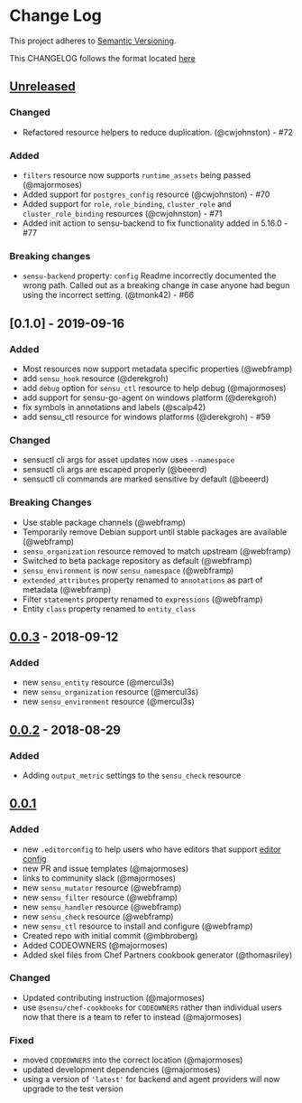 # Change Log

This project adheres to [Semantic Versioning](http://semver.org/).

This CHANGELOG follows the format located [here](https://github.com/sensu-plugins/community/blob/master/HOW_WE_CHANGELOG.md)

## [Unreleased]

### Changed

- Refactored resource helpers to reduce duplication. (@cwjohnston) - #72

### Added

- `filters` resource now supports `runtime_assets` being passed (@majormoses)
- Added support for `postgres_config` resource (@cwjohnston) - #70
- Added support for `role`, `role_binding`, `cluster_role` and `cluster_role_binding` resources (@cwjohnston) - #71
- Added init action to sensu-backend to fix functionality added in 5.16.0 - #77

### Breaking changes

- `sensu-backend` property: `config` Readme incorrectly documented the wrong
  path. Called out as a breaking change in case anyone had begun using the
  incorrect setting. (@tmonk42) - #66

## [0.1.0] - 2019-09-16

### Added

- Most resources now support metadata specific properties (@webframp)
- add `sensu_hook` resource (@derekgroh)
- add `debug` option for `sensu_ctl` resource to help debug (@majormoses)
- add support for sensu-go-agent on windows platform (@derekgroh)
- fix symbols in annotations and labels (@scalp42)
- add sensu_ctl resource for windows platforms (@derekgroh) - #59

### Changed

- sensuctl cli args for asset updates now uses `--namespace`
- sensuctl cli args are escaped properly (@beeerd)
- sensuctl cli commands are marked sensitive by default (@beeerd)

### Breaking Changes

- Use stable package channels (@webframp)
- Temporarily remove Debian support until stable packages are available (@webframp)
- `sensu_organization` resource removed to match upstream (@webframp)
- Switched to beta package repository as default (@webframp)
- `sensu_environment` is now `sensu_namespace` (@webframp)
- `extended_attributes` property renamed to `annotations` as part of metadata (@webframp)
- Filter `statements` property renamed to `expressions` (@webframp)
- Entity `class` property renamed to `entity_class`

## [0.0.3] - 2018-09-12

### Added

- new `sensu_entity` resource (@mercul3s)
- new `sensu_organization` resource (@mercul3s)
- new `sensu_environment` resource (@mercul3s)

## [0.0.2] - 2018-08-29

### Added

- Adding `output_metric` settings to the `sensu_check` resource

## [0.0.1]

### Added

- new `.editorconfig` to help users who have editors that support [editor config](https://editorconfig.org/)
- new PR and issue templates (@majormoses)
- links to community slack (@majormoses)
- new `sensu_mutator` resource (@webframp)
- new `sensu_filter` resource (@webframp)
- new `sensu_handler` resource (@webframp)
- new `sensu_check` resource (@webframp)
- new `sensu_ctl` resource to install and configure (@webframp)
- Created repo with initial commit (@mbbroberg)
- Added CODEOWNERS (@majormoses)
- Added skel files from Chef Partners cookbook generator (@thomasriley)

### Changed

- Updated contributing instruction (@majormoses)
- use `@sensu/chef-cookbooks` for `CODEOWNERS` rather than individual users now that there is a team to refer to instead (@majormoses)

### Fixed

- moved `CODEOWNERS` into the correct location (@majormoses)
- updated development dependencies (@majormoses)
- using a version of `'latest'` for backend and agent providers will now upgrade to the test version

<!-- prettier-ignore -->
[Unreleased]: https://github.com/sensu/sensu-go-chef/compare/0.1.0...HEAD
[0.0.3]: https://github.com/sensu/sensu-go-chef/compare/0.0.3...0.1.0
[0.0.3]: https://github.com/sensu/sensu-go-chef/compare/0.0.2...0.0.3
[0.0.2]: https://github.com/sensu/sensu-go-chef/compare/0.0.1...0.0.2
[0.0.1]: https://github.com/sensu/sensu-go-chef/compare/37630d8624247f0e2dc41de8de8c2ccd29d55694...0.01
